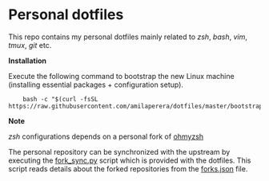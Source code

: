 Personal dotfiles
=================

This repo contains my personal dotfiles mainly related to _zsh_, _bash_, _vim_, _tmux_, _git_ etc.

**Installation**

Execute the following command to bootstrap the new Linux machine (installing essential packages + configuration setup).

        bash -c "$(curl -fsSL https://raw.githubusercontent.com/amilaperera/dotfiles/master/bootstrap.sh)"

**Note**

_zsh_ configurations depends on a personal fork of [ohmyzsh](https://github.com/amilaperera/ohmyzsh)

The personal repository can be synchronized with the upstream by executing the
[fork_sync.py](https://github.com/amilaperera/dotfiles/blob/master/scripts/fork_sync.py) script which is provided with the dotfiles.
This script reads details about the forked repositories from the
[forks.json](https://github.com/amilaperera/dotfiles/blob/master/scripts/forks.json) file.

